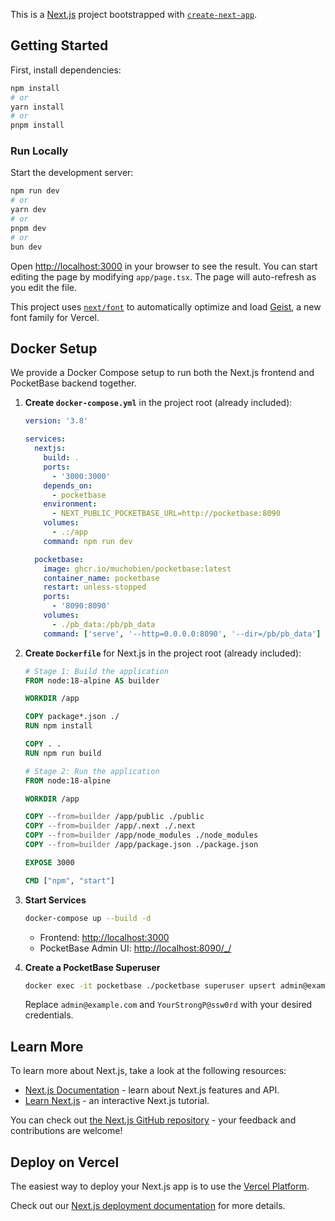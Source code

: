 This is a [Next.js](https://nextjs.org) project bootstrapped with [`create-next-app`](https://nextjs.org/docs/app/api-reference/cli/create-next-app).

## Getting Started

First, install dependencies:

```bash
npm install
# or
yarn install
# or
pnpm install
```

### Run Locally

Start the development server:

```bash
npm run dev
# or
yarn dev
# or
pnpm dev
# or
bun dev
```

Open [http://localhost:3000](http://localhost:3000) in your browser to see the result.
You can start editing the page by modifying `app/page.tsx`. The page will auto-refresh as you edit the file.

This project uses [`next/font`](https://nextjs.org/docs/app/building-your-application/optimizing/fonts) to automatically optimize and load [Geist](https://vercel.com/font), a new font family for Vercel.

## Docker Setup

We provide a Docker Compose setup to run both the Next.js frontend and PocketBase backend together.

1. **Create `docker-compose.yml`** in the project root (already included):

   ```yaml
   version: '3.8'

   services:
     nextjs:
       build: .
       ports:
         - '3000:3000'
       depends_on:
         - pocketbase
       environment:
         - NEXT_PUBLIC_POCKETBASE_URL=http://pocketbase:8090
       volumes:
         - .:/app
       command: npm run dev

     pocketbase:
       image: ghcr.io/muchobien/pocketbase:latest
       container_name: pocketbase
       restart: unless-stopped
       ports:
         - '8090:8090'
       volumes:
         - ./pb_data:/pb/pb_data
       command: ['serve', '--http=0.0.0.0:8090', '--dir=/pb/pb_data']
   ```

2. **Create `Dockerfile`** for Next.js in the project root (already included):

   ```dockerfile
   # Stage 1: Build the application
   FROM node:18-alpine AS builder

   WORKDIR /app

   COPY package*.json ./
   RUN npm install

   COPY . .
   RUN npm run build

   # Stage 2: Run the application
   FROM node:18-alpine

   WORKDIR /app

   COPY --from=builder /app/public ./public
   COPY --from=builder /app/.next ./.next
   COPY --from=builder /app/node_modules ./node_modules
   COPY --from=builder /app/package.json ./package.json

   EXPOSE 3000

   CMD ["npm", "start"]
   ```

3. **Start Services**

   ```bash
   docker-compose up --build -d
   ```

   - Frontend: [http://localhost:3000](http://localhost:3000)
   - PocketBase Admin UI: [http://localhost:8090/_/](http://localhost:8090/_/)

4. **Create a PocketBase Superuser**

   ```bash
   docker exec -it pocketbase ./pocketbase superuser upsert admin@example.com YourStrongP@ssw0rd
   ```

   Replace `admin@example.com` and `YourStrongP@ssw0rd` with your desired credentials.

## Learn More

To learn more about Next.js, take a look at the following resources:

- [Next.js Documentation](https://nextjs.org/docs) - learn about Next.js features and API.
- [Learn Next.js](https://nextjs.org/learn) - an interactive Next.js tutorial.

You can check out [the Next.js GitHub repository](https://github.com/vercel/next.js) - your feedback and contributions are welcome!

## Deploy on Vercel

The easiest way to deploy your Next.js app is to use the [Vercel Platform](https://vercel.com/new?utm_medium=default-template&filter=next.js&utm_source=create-next-app&utm_campaign=create-next-app-readme).

Check out our [Next.js deployment documentation](https://nextjs.org/docs/app/building-your-application/deploying) for more details.
